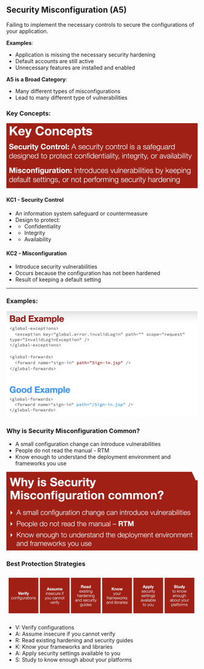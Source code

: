 ## Security Misconfiguration (A5)

Failing to implement the necessary controls to secure the configurations of your application.

**Examples**:

- Application is missing the necessary security hardening
- Default accounts are still active
- Unnecessary features are installed and enabled

**A5 is a Broad Category**:

- Many different types of misconfigurations
- Lead to many different type of vulnerabilities

### Key Concepts:

![Key Concepts](./images/key_concepts.png)

#### KC1 - Security Control

- An information system safeguard or countermeasure
- Design to protect:
- - Confidentiality
- - Integrity
- - Availability

#### KC2 - Misconfiguration

- Introduce security vulnerabilities
- Occurs because the configuration has not been hardened
- Result of keeping a default setting

---

### Examples:

![Bad And Good Example](./images/examples.png)

### Why is Security Misconfiguration Common?

- A small configuration change can introduce vulnerabilities
- People do not read the manual - RTM
- Know enough to understand the deployment environment and frameworks you use

![Why is Security Misconfiguration Common](./images/why_is_it_common.png)

### Best Protection Strategies

![Best Protection Strategies](./images/varkas.png)

- V: Verify configurations
- A: Assume insecure if you cannot verify
- R: Read existing hardening and security guides
- K: Know your frameworks and libraries
- A: Apply security settings available to you
- S: Study to know enough about your platforms
